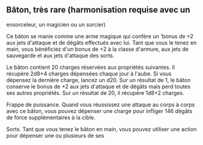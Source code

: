 ## Bâton, très rare (harmonisation requise avec un

ensorceleur, un magicien ou un sorcier)

Ce bâton se manie comme une arme magique qui confère un
‘bonus de +2 aux jets d'attaque et de dégâts effectués avec lui.
Tant que vous le tenez en main, vous bénéficiez d'un bonus
de +2 à la classe d'armure, aux jets de sauvegarde et aux jets
d'attaque des sorts.

Le bâton contient 20 charges réservées aux propriétés
suivantes. Il récupère 2d8+4 charges dépensées chaque
jour à l'aube. Si vous dépensez la dernière charge, lancez un
d20. Sur un résultat de 1, le bâton conserve le bonus de +2
aux jets d'attaque et de dégâts mais perd toutes ses autres
propriétés. Sur un résultat de 20, il récupère 1d8+2 charges.

Frappe de puissance. Quand vous réussissez une attaque
au corps à corps avec ce bâton, vous pouvez dépenser une
charge pour infliger 146 dégâts de force supplémentaires
à la cible.

Sorts. Tant que vous tenez le bâton en main, vous pouvez
utiliser une action pour dépenser une ou plusieurs de ses

